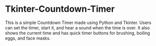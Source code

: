 # Tkinter-Countdown-Timer
This is a simple Countdown Timer made using Python and Tkinter. Users can set the timer, start it, and hear a sound when the time is over. It also shows the current time and has quick timer buttons for brushing, boiling eggs, and face masks.
